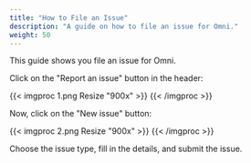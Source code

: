 ```yaml
---
title: "How to File an Issue"
description: "A guide on how to file an issue for Omni."
weight: 50
---
```


This guide shows you file an issue for Omni.

Click on the "Report an issue" button in the header:

{{< imgproc 1.png Resize "900x" >}}
{{< /imgproc >}}

Now, click on the "New issue" button:

{{< imgproc 2.png Resize "900x" >}}
{{< /imgproc >}}

Choose the issue type, fill in the details, and submit the issue.